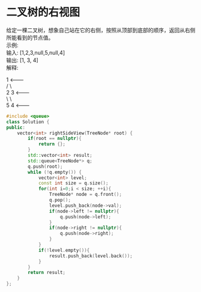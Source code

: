 # 二叉树的右视图
给定一棵二叉树，想象自己站在它的右侧，按照从顶部到底部的顺序，返回从右侧所能看到的节点值。<br>
示例: <br>
输入: [1,2,3,null,5,null,4] <br>
输出: [1, 3, 4]  <br>
解释:  <br>

   1            <---  <br>
 /   \                 <br>
2     3         <---   <br>
 \     \               <br>
  5     4       <---   <br>
  

```cpp
#include <queue>
class Solution {
public:
    vector<int> rightSideView(TreeNode* root) {
        if(root == nullptr){
            return {};
        }
        std::vector<int> result;
        std::queue<TreeNode*> q;
        q.push(root);
        while (!q.empty()) {
            vector<int> level;
            const int size = q.size();
            for(int i=0;i < size; ++i){
                TreeNode* node = q.front();
                q.pop();
                level.push_back(node->val);
                if(node->left != nullptr){
                    q.push(node->left);
                }
                if(node->right != nullptr){
                    q.push(node->right);
                }
            }
            if(!level.empty()){
                result.push_back(level.back());
            }
        }
        return result;
    }
};
```
